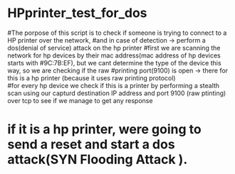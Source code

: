 # HPprinter_test_for_dos





#The porpose of this script is to check if someone is trying to connect to a HP printer over the network,
#and in case of detection -> perform a dos(denial of service) attack on the hp printer
#first we are scanning the network for hp devices by their mac address(mac address of hp devices starts with #9C:7B:EF), but we cant determine the type of the device this way, so we are checking if the raw
#printing port(9100) is open -> there for this is a hp printer (because it uses raw printing protocol)  
#for every hp device we check if this is a printer by performing a stealth scan using our capturd destination IP address and port 9100 (raw ptinting) over tcp to see if we manage to get any response
# if it is a hp printer, were going to send a reset and start a dos attack(SYN Flooding Attack ).	
